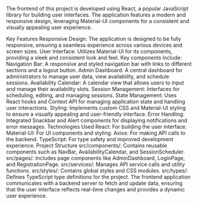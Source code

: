 The frontend of this project is developed using React, a popular JavaScript library for building user interfaces. The application features a modern and responsive design, leveraging Material-UI components for a consistent and visually appealing user experience.

Key Features
Responsive Design: The application is designed to be fully responsive, ensuring a seamless experience across various devices and screen sizes.
User Interface: Utilizes Material-UI for its components, providing a sleek and consistent look and feel. Key components include:
Navigation Bar: A responsive and styled navigation bar with links to different sections and a logout button.
Admin Dashboard: A central dashboard for administrators to manage user data, view availability, and schedule sessions.
Availability Calendar: A calendar view that allows users to input and manage their availability slots.
Session Management: Interfaces for scheduling, editing, and managing sessions.
State Management: Uses React hooks and Context API for managing application state and handling user interactions.
Styling: Implements custom CSS and Material-UI styling to ensure a visually appealing and user-friendly interface.
Error Handling: Integrated Snackbar and Alert components for displaying notifications and error messages.
Technologies Used
React: For building the user interface.
Material-UI: For UI components and styling.
Axios: For making API calls to the backend.
TypeScript: For type safety and improved development experience.
Project Structure
src/components/: Contains reusable components such as NavBar, AvailabilityCalendar, and SessionScheduler.
src/pages/: Includes page components like AdminDashboard, LoginPage, and RegistrationPage.
src/services/: Manages API service calls and utility functions.
src/styles/: Contains global styles and CSS modules.
src/types/: Defines TypeScript type definitions for the project.
The frontend application communicates with a backend server to fetch and update data, ensuring that the user interface reflects real-time changes and provides a dynamic user experience.